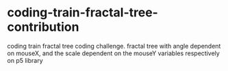 # coding-train-fractal-tree-contribution
coding train fractal tree coding challenge. fractal tree with angle dependent on mouseX, and the scale dependent on the mouseY variables respectively on p5 library

